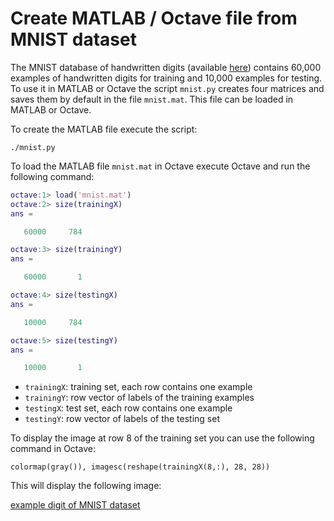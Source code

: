 # Create MATLAB / Octave file from MNIST dataset

The MNIST database of handwritten digits (available [here](http://yann.lecun.com/exdb/mnist/)) contains 60,000 examples of handwritten digits for training and 10,000 examples for testing. To use it in MATLAB or Octave the script `mnist.py` creates four matrices and saves them by default in the file `mnist.mat`. This file can be loaded in MATLAB or Octave.

To create the MATLAB file execute the script:

`./mnist.py`

To load the MATLAB file `mnist.mat` in Octave execute Octave and run the following command:

```matlab
octave:1> load('mnist.mat')
octave:2> size(trainingX)
ans =

   60000     784

octave:3> size(trainingY)
ans =

   60000       1

octave:4> size(testingX)
ans =

   10000     784

octave:5> size(testingY)
ans =

   10000       1
```

* `trainingX`: training set, each row contains one example
* `trainingY`: row vector of labels of the training examples
* `testingX`: test set, each row contains one example
* `testingY`: row vector of labels of the testing set

To display the image at row 8 of the training set you can use the following command in Octave:

`colormap(gray()), imagesc(reshape(trainingX(8,:), 28, 28))`

This will display the following image:

[example digit of MNIST dataset](example_digit.png)
